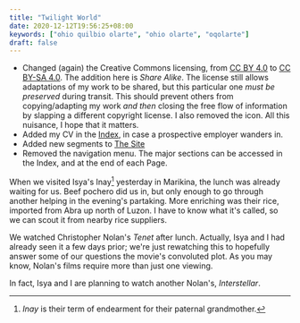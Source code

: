 ```yaml
---
title: "Twilight World"
date: 2020-12-12T19:56:25+08:00
keywords: ["ohio quilbio olarte", "ohio olarte", "oqolarte"]
draft: false
---
```

- Changed (again) the Creative Commons licensing, from [CC BY 4.0](http://creativecommons.org/licenses/by/4.0/) to [CC BY-SA 4.0](http://creativecommons.org/licenses/by-sa/4.0/).
The addition here is *Share Alike*.
The license still allows adaptations of my work to be shared, but this particular one *must be preserved* during transit.
This should prevent others from copying/adapting my work *and then* closing the free flow of information by slapping a different copyright license.
I also removed the icon.
All this nuisance, I hope that it matters.
- Added my CV in the [Index](/), in case a prospective employer wanders in.
- Added new segments to [The Site](/site)
- Removed the navigation menu. The major sections can be accessed in the Index, and at the end of each Page.

When we visited Isya's Inay[^1] yesterday in Marikina, the lunch was already waiting for us.
Beef pochero did us in, but only enough to go through another helping in the evening's partaking.
More enriching was their rice, imported from Abra up north of Luzon.
I have to know what it's called, so we can scout it from nearby rice suppliers.

We watched Christopher Nolan's *Tenet* after lunch.
Actually, Isya and I had already seen it a few days prior;
we're just rewatching this to hopefully answer some of our questions the movie's convoluted plot.
As you may know, Nolan's films require more than just one viewing.

In fact, Isya and I are planning to watch another Nolan's, *Interstellar*.

[^1]: *Inay* is their term of endearment for their paternal grandmother.

